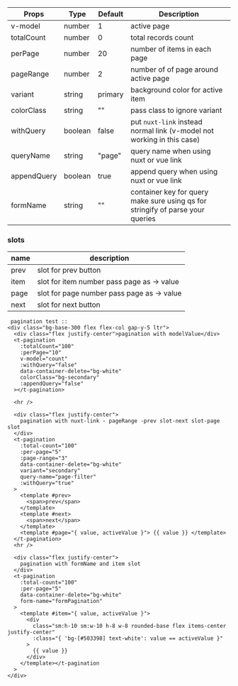 | Props       | Type    | Default | Description                                                                    |
| ----------- | ------- | ------- | ------------------------------------------------------------------------------ |
| v-model     | number  | 1       | active page                                                                    |
| totalCount  | number  | 0       | total records count                                                            |
| perPage     | number  | 20      | number of items in each page                                                   |
| pageRange   | number  | 2       | number of of page around active page                                           |
| variant     | string  | primary | background color for active item                                               |
| colorClass  | string  | ""      | pass class to ignore variant                                                   |
| withQuery   | boolean | false   | put `nuxt-link` instead normal link (v-model not working in this case)         |
| queryName   | string  | "page"  | query name when using nuxt or vue link                                         |
| appendQuery | boolean | true    | append query when using nuxt or vue link                                       |
| formName    | string  | ""      | container key for query make sure using qs for stringify of parse your queries |

### slots

| name | description                                |
| ---- | ------------------------------------------ |
| prev | slot for prev button                       |
| item | slot for item number pass page as -> value |
| page | slot for page number pass page as -> value |
| next | slot for next button                       |

     pagination test ::
    <div class="bg-base-300 flex flex-col gap-y-5 ltr">
      <div class="flex justify-center">pagination with modelValue</div>
      <t-pagination
        :totalCount="100"
        :perPage="10"
        v-model="count"
        :withQuery="false"
        data-container-delete="bg-white"
        colorClass="bg-secondary"
        :appendQuery="false"
      ></t-pagination>

      <hr />

      <div class="flex justify-center">
        pagination with nuxt-link - pageRange -prev slot-next slot-page slot
      </div>
      <t-pagination
        :total-count="100"
        :per-page="5"
        :page-range="3"
        data-container-delete="bg-white"
        variant="secondary"
        query-name="page-filter"
        :withQuery="true"
      >
        <template #prev>
          <span>prev</span>
        </template>
        <template #next>
          <span>next</span>
        </template>
        <template #page="{ value, activeValue }"> {{ value }} </template>
      </t-pagination>
      <hr />

      <div class="flex justify-center">
        pagination with formName and item slot
      </div>
      <t-pagination
        :total-count="100"
        :per-page="5"
        data-container-delete="bg-white"
        form-name="formPagination"
      >
        <template #item="{ value, activeValue }">
          <div
            class="sm:h-10 sm:w-10 h-8 w-8 rounded-base flex items-center justify-center"
            :class="{ 'bg-[#503398] text-white': value == activeValue }"
          >
            {{ value }}
          </div>
        </template></t-pagination
      >
    </div>
